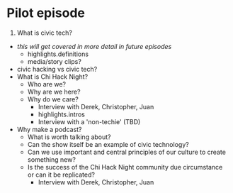 # Pilot episode

1. What is civic tech?
  * _this will get covered in more detail in future episodes_
    * highlights.definitions
    * media/story clips?
  * civic hacking vs civic tech?
* What is Chi Hack Night?
  * Who are we?
  * Why are we here?
  * Why do we care?
    * Interview with Derek, Christopher, Juan
    * highlights.intros
    * Interview with a 'non-techie' (TBD)
* Why make a podcast?
  * What is worth talking about?
  * Can the show itself be an example of civic technology?
  * Can we use important and central principles of our culture to create something new?
  * Is the success of the Chi Hack Night community due circumstance or can it be replicated?
    * Interview with Derek, Christopher, Juan
